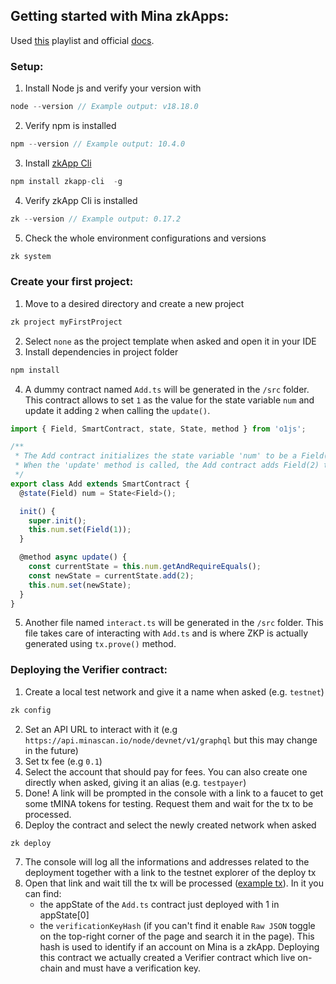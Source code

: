 ## Getting started with Mina zkApps:
Used [this](https://www.youtube.com/playlist?list=PLItixFkgfjYEvV0SwNpguAu-sNQ4cjyZ0) playlist and official [docs](https://docs.minaprotocol.com/zkapps/writing-a-zkapp).

### Setup:

1. Install Node js and verify your version with 
  ```c
  node --version // Example output: v18.18.0
  ```
2. Verify npm is installed
  ```c
  npm --version // Example output: 10.4.0
  ```
3. Install [zkApp Cli](https://github.com/o1-labs/zkapp-cli)
  ```c
  npm install zkapp-cli  -g
  ```
4. Verify zkApp Cli is installed
  ```c
  zk --version // Example output: 0.17.2
  ```
5. Check the whole environment configurations and versions
  ```c
  zk system 
  ```

### Create your first project:
1. Move to a desired directory and create a new project  
  ```c
  zk project myFirstProject 
  ```
2. Select `none` as the project template when asked and open it in your IDE
3. Install dependencies in project folder
  ```c
  npm install
  ```
4. A dummy contract named `Add.ts` will be generated in the `/src` folder. This contract allows to set `1` as the value for the state variable `num` and update it adding `2` when calling the `update()`.
```js
import { Field, SmartContract, state, State, method } from 'o1js';

/**
 * The Add contract initializes the state variable 'num' to be a Field(1) value by default when deployed.
 * When the 'update' method is called, the Add contract adds Field(2) to its 'num' contract state.
 */
export class Add extends SmartContract {
  @state(Field) num = State<Field>();

  init() {
    super.init();
    this.num.set(Field(1));
  }

  @method async update() {
    const currentState = this.num.getAndRequireEquals();
    const newState = currentState.add(2);
    this.num.set(newState);
  }
}
```
5. Another file named `interact.ts` will be generated in the `/src` folder. This file takes care of interacting with `Add.ts` and is where ZKP is actually generated using `tx.prove()` method.


### Deploying the Verifier contract:
1. Create a local test network and give it a name when asked (e.g. `testnet`)
  ```c
  zk config 
  ```
2. Set an API URL to interact with it (e.g `https://api.minascan.io/node/devnet/v1/graphql` but this may change in the future)
3. Set tx fee (e.g `0.1`)
4. Select the account that should pay for fees. You can also create one directly when asked, giving it an alias (e.g. `testpayer`)
5. Done! A link will be prompted in the console with a link to a faucet to get some tMINA tokens for testing. Request them and wait for the tx to be processed.
6. Deploy the contract and select the newly created network when asked
  ```c
  zk deploy
  ```
7. The console will log all the informations and addresses related to the deployment together with a link to the testnet explorer of the deploy tx
8. Open that link and wait till the tx will be processed ([example tx](https://minascan.io/devnet/tx/5JtVRNaeF7qT9qbw2gexhirwNBnxWvFQn6U6SdHELAtwBrHdRJKd?type=zk-tx)). In it you can find:
   - the appState of the `Add.ts` contract just deployed with 1 in appState[0] 
   - the `verificationKeyHash` (if you can't find it enable `Raw JSON` toggle on the top-right corner of the page and search it in the page). This hash is used to identify if an account on Mina is a zkApp. Deploying this contract we actually created a Verifier contract which live on-chain and must have a verification key. 